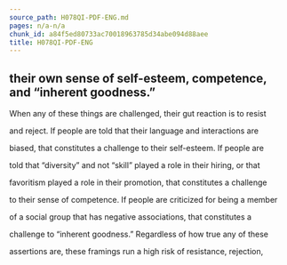 ```yaml
---
source_path: H078QI-PDF-ENG.md
pages: n/a-n/a
chunk_id: a84f5ed80733ac70018963785d34abe094d88aee
title: H078QI-PDF-ENG
---
```

## their own sense of self-esteem, competence, and “inherent goodness.”

When any of these things are challenged, their gut reaction is to resist

and reject. If people are told that their language and interactions are

biased, that constitutes a challenge to their self-esteem. If people are

told that “diversity” and not “skill” played a role in their hiring, or that

favoritism played a role in their promotion, that constitutes a challenge

to their sense of competence. If people are criticized for being a member

of a social group that has negative associations, that constitutes a

challenge to “inherent goodness.” Regardless of how true any of these

assertions are, these framings run a high risk of resistance, rejection,
